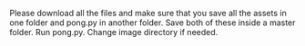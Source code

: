 Please download all the files and make sure that you save all the assets in one folder and pong.py in another folder. Save both of these inside a master folder. Run pong.py. Change image directory if needed.
